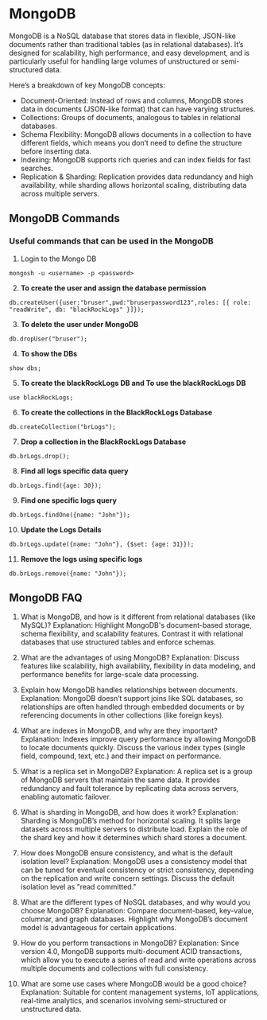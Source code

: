 # MongoDB

MongoDB is a NoSQL database that stores data in flexible, JSON-like documents rather than traditional tables (as in relational databases). It’s designed for scalability, high performance, and easy development, and is particularly useful for handling large volumes of unstructured or semi-structured data.

Here’s a breakdown of key MongoDB concepts:

- Document-Oriented: Instead of rows and columns, MongoDB stores data in documents (JSON-like format) that can have varying structures.
- Collections: Groups of documents, analogous to tables in relational databases.
- Schema Flexibility: MongoDB allows documents in a collection to have different fields, which means you don’t need to define the structure before inserting data.
- Indexing: MongoDB supports rich queries and can index fields for fast searches.
- Replication & Sharding: Replication provides data redundancy and high availability, while sharding allows horizontal scaling, distributing data across multiple servers.

## MongoDB Commands

### Useful commands that can be used in the MongoDB

1. Login to the Mongo DB 
```
mongosh -u <username> -p <password>
```

2. **To create the user and assign the database permission**
```
db.createUser({user:"bruser",pwd:"bruserpassword123",roles: [{ role: "readWrite", db: "blackRockLogs" }]}); 
```

3. **To delete the user under MongoDB**
```
db.dropUser("bruser");
```

4. **To show the DBs**
```
show dbs;
```

5. **To create the blackRockLogs DB and To use the blackRockLogs DB**
```
use blackRockLogs;
```

6. **To create the collections in the BlackRockLogs Database**
```
db.createCollection("brLogs"); 
```

7. **Drop a collection in the BlackRockLogs Database**
```
db.brLogs.drop();
```

8. **Find all logs specific data query**
```
db.brLogs.find({age: 30});
```

9. **Find one specific logs query**
```
db.brLogs.findOne({name: "John"});
```

10. **Update the Logs Details**
```
db.brLogs.update({name: "John"}, {$set: {age: 31}});
```

11. **Remove the logs using specific logs**
```
db.brLogs.remove({name: "John"});
```

## MongoDB FAQ

1. What is MongoDB, and how is it different from relational databases (like MySQL)?
Explanation: Highlight MongoDB's document-based storage, schema flexibility, and scalability features. Contrast it with relational databases that use structured tables and enforce schemas.

2. What are the advantages of using MongoDB?
Explanation: Discuss features like scalability, high availability, flexibility in data modeling, and performance benefits for large-scale data processing.

3. Explain how MongoDB handles relationships between documents.
Explanation: MongoDB doesn’t support joins like SQL databases, so relationships are often handled through embedded documents or by referencing documents in other collections (like foreign keys).

4. What are indexes in MongoDB, and why are they important?
Explanation: Indexes improve query performance by allowing MongoDB to locate documents quickly. Discuss the various index types (single field, compound, text, etc.) and their impact on performance.

5. What is a replica set in MongoDB?
Explanation: A replica set is a group of MongoDB servers that maintain the same data. It provides redundancy and fault tolerance by replicating data across servers, enabling automatic failover.

6. What is sharding in MongoDB, and how does it work?
Explanation: Sharding is MongoDB’s method for horizontal scaling. It splits large datasets across multiple servers to distribute load. Explain the role of the shard key and how it determines which shard stores a document.

7. How does MongoDB ensure consistency, and what is the default isolation level?
Explanation: MongoDB uses a consistency model that can be tuned for eventual consistency or strict consistency, depending on the replication and write concern settings. Discuss the default isolation level as "read committed."

8. What are the different types of NoSQL databases, and why would you choose MongoDB?
Explanation: Compare document-based, key-value, columnar, and graph databases. Highlight why MongoDB’s document model is advantageous for certain applications.

9. How do you perform transactions in MongoDB?
Explanation: Since version 4.0, MongoDB supports multi-document ACID transactions, which allow you to execute a series of read and write operations across multiple documents and collections with full consistency.

10. What are some use cases where MongoDB would be a good choice?
Explanation: Suitable for content management systems, IoT applications, real-time analytics, and scenarios involving semi-structured or unstructured data.
